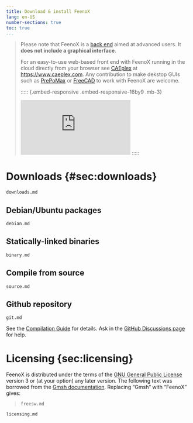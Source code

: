 ```yaml
---
title: Download & install FeenoX
lang: en-US
number-sections: true
toc: true
...
```



> Please note that FeenoX is a [back end](https://en.wikipedia.org/wiki/Front_and_back_ends) aimed at advanced users.
> It **does not include a graphical interface**.
>
> For an easy-to-use web-based front end with FeenoX running in the cloud directly from your browser see [CAEplex](https://www.caeplex.com) at <https://www.caeplex.com>.
> Any contribution to make dekstop GUIs such as [PrePoMax](https://prepomax.fs.um.si/) or [FreeCAD](http://https://www.freecadweb.org) to work with FeenoX are welcome.
>
>
> ::::: {.embed-responsive .embed-responsive-16by9 .mb-3}
> <iframe class="embed-responsive-item" src="https://www.youtube.com/embed/kD3tQdq17ZE" frameborder="0" allow="accelerometer; autoplay; encrypted-media; gyroscope; picture-in-picture" allowfullscreen></iframe>
> :::::


# Downloads {#sec:downloads}

```{.include}
downloads.md
```

## Debian/Ubuntu packages

```{.include}
debian.md
```


## Statically-linked binaries

```{.include}
binary.md
```

## Compile from source

```{.include}
source.md
```

## Github repository

```{.include}
git.md
```

See the [Compilation Guide](doc/compile.md) for details.
Ask in the [GitHub Discussions page](https://github.com/seamplex/feenox/discussions) for help.


# Licensing {sec:licensing}

FeenoX is distributed under the terms of the [GNU General Public License](http://www.gnu.org/copyleft/gpl.html) version 3 or (at your option) any later version. The following text was borrowed from the [Gmsh documentation](http://gmsh.info/doc/texinfo/gmsh.html#Copying-conditions). Replacing “Gmsh” with “FeenoX” gives:

> ```include
> freesw.md
> ```

```include
licensing.md
```

